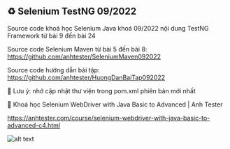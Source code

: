 ## ♻️ Selenium TestNG 09/2022
Source code khoá học Selenium Java khoá 09/2022 nội dung TestNG Framework từ bài 9 đến bài 24

Source code Selenium Maven từ bài 5 đến bài 8: https://github.com/anhtester/SeleniumMaven092022

Source code hướng dẫn bài tập: https://github.com/anhtester/HuongDanBaiTap092022

🔆 Lưu ý: nhớ cập nhật thư viện trong pom.xml phiên bản mới nhất

🔅 Khoá học Selenium WebDriver with Java Basic to Advanced | Anh Tester

https://anhtester.com/course/selenium-webdriver-with-java-basic-to-advanced-c4.html

![alt text](https://anhtester.com/uploads/logo/logo_anh_tester_github_v3.jpg)
